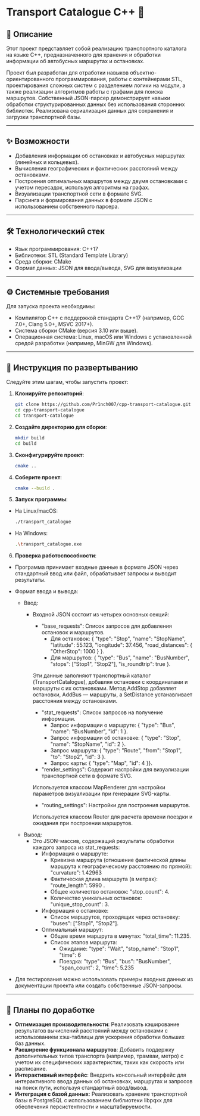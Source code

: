 # Transport Catalogue C++ 🚀

## 📝 Описание
Этот проект представляет собой реализацию транспортного каталога на языке C++, предназначенного для хранения и обработки информации об автобусных маршрутах и остановках. 

Проект был разработан для отработки навыков объектно-ориентированного программирования, работы с контейнерами STL, проектирования сложных систем с разделением логики на модули, а также реализации алгоритмов работы с графами для поиска маршрутов. Собственный JSON-парсер демонстрирует навыки обработки структурированных данных без использования сторонних библиотек. Реализована сериализация данных для сохранения и загрузки транспортной базы.

---

## ✨ Возможности

- Добавления информации об остановках и автобусных маршрутах (линейных и кольцевых).
- Вычисления географических и фактических расстояний между остановками.
- Построения оптимальных маршрутов между двумя остановками с учетом пересадок, используя алгоритмы на графах.
- Визуализации транспортной сети в формате SVG.
- Парсинга и формирования данных в формате JSON с использованием собственного парсера.

---

## 🛠 Технологический стек

- Язык программирования: C++17
- Библиотеки: STL (Standard Template Library)
- Среда сборки: CMake
- Формат данных: JSON для ввода/вывода, SVG для визуализации

---

## ⚙️ Системные требования

Для запуска проекта необходимы:

- Компилятор C++ с поддержкой стандарта C++17 (например, GCC 7.0+, Clang 5.0+, MSVC 2017+).
- Система сборки CMake (версия 3.10 или выше).
- Операционная система: Linux, macOS или Windows с установленной средой разработки (например, MinGW для Windows).

---

## 🏁 Инструкция по развертыванию

Следуйте этим шагам, чтобы запустить проект:

1. **Клонируйте репозиторий**:
   ```bash
   git clone https://github.com/Pr1nch007/cpp-transport-catalogue.git
   cd cpp-transport-catalogue
   cd transport-catalogue

2. **Создайте директорию для сборки**:
   ```bash
   mkdir build 
   cd build
3. **Сконфигурируйте проект**:
   ```bash
   cmake ..
4. **Соберите проект**:
   ```bash
   cmake --build .   
5. **Запуск программы**:
- На Linux/macOS:
   ```bash
   ./transport_catalogue 
- На Windows:
   ```bash
   .\transport_catalogue.exe 
6. **Проверка работоспособности**:
- Программа принимает входные данные в формате JSON через стандартный ввод или файл, обрабатывает запросы и выводит результаты.
- Формат ввода и вывода:

  - Ввод:
    - Входной JSON состоит из четырех основных секций:
      - "base_requests": Список запросов для добавления остановок и маршрутов.
        - Для остановок: { "type": "Stop", "name": "StopName", "latitude": 55.123, "longitude": 37.456, "road_distances": { "OtherStop": 1000 } }.
        - Для маршрутов: { "type": "Bus", "name": "BusNumber", "stops": ["Stop1", "Stop2"], "is_roundtrip": true }.
        
      Эти данные заполняют транспортный каталог (TransportCatalogue), добавляя остановки с координатами и маршруты с их остановками. Метод AddStop добавляет остановки, AddBus — маршруты, а SetDistance устанавливает расстояния между остановками.
      - "stat_requests": Список запросов на получение информации.
        - Запрос информации о маршруте: { "type": "Bus", "name": "BusNumber", "id": 1 }.
        - Запрос информации об остановке: { "type": "Stop", "name": "StopName", "id": 2 }.
        - Запрос маршрута: { "type": "Route", "from": "Stop1", "to": "Stop2", "id": 3 }.
        - Запрос карты: { "type": "Map", "id": 4 }}.
      - "render_settings": Содержит настройки для визуализации транспортной сети в формате SVG.
 
      Используется классом MapRenderer для настройки параметров визуализации при генерации SVG-карты.
      - "routing_settings": Настройки для построения маршрутов.
     
      Используется классом Router для расчета времени поездки и ожидания при построении маршрутов.
  - Вывод:
    - Это JSON-массив, содержащий результаты обработки каждого запроса из stat_requests:
      - Информация о маршруте:
        - Кривизна маршрута (отношение фактической длины маршрута к географическому расстоянию по прямой): "curvature": 1.42963
        - Фактическая длина маршрута (в метрах): "route_length": 5990 .
        - Общее количество остановок: "stop_count": 4.
        - Количество уникальных остановок: "unique_stop_count": 3.
      - Информация о остановке:
        - Список маршрутов, проходящих через остановку: "buses": ["Stop1", "Stop2"].
      - Оптимальный маршрут:
        - Общее время маршрута в минутах: "total_time": 11.235.
        - Список этапов маршрута:
          - Ожидание: "type": "Wait", "stop_name": "Stop1", "time": 6
          - Поездка: "type": "Bus", "bus": "BusNumber", "span_count": 2, "time": 5.235
- Для тестирования можно использовать примеры входных данных из документации проекта или создать собственные JSON-запросы.

---

## 🔮 Планы по доработке

- **Оптимизация производительности**: Реализовать кэширование результатов вычислений расстояний между остановками с использованием хэш-таблицы для ускорения обработки больших баз данных.
- **Расширение функционала маршрутов**: Добавить поддержку дополнительных типов транспорта (например, трамваи, метро) с учетом их специфических характеристик, таких как скорость или расписание.
- **Интерактивный интерфейс**: Внедрить консольный интерфейс для интерактивного ввода данных об остановках, маршрутах и запросов на поиск пути, используя стандартный ввод/вывод.
- **Интеграция с базой данных**: Реализовать хранение транспортной базы в PostgreSQL с использованием библиотеки libpqxx для обеспечения персистентности и масштабируемости.
  
